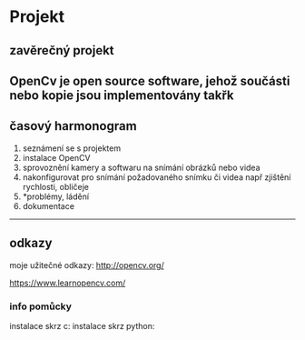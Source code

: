 # Projekt
zavěrečný projekt
---
OpenCv je open source software, jehož součásti nebo kopie jsou implementovány takřk
---
## časový harmonogram
  1. seznámení se s projektem
  2. instalace OpenCV
  3. sprovoznění kamery a softwaru na snímání obrázků nebo videa
  4. nakonfigurovat pro snímání požadovaného snímku či videa např zjištění rychlosti, obličeje
  5. *problémy, ládění
  6. dokumentace
  
---
## odkazy
moje užitečné odkazy: http://opencv.org/

https://www.learnopencv.com/


### info pomůcky
instalace skrz c:
instalace skrz python:
